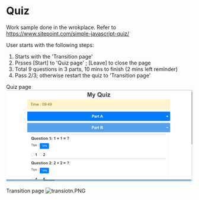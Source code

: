 # Quiz

Work sample done in the wrokplace.
Refer to https://www.sitepoint.com/simple-javascript-quiz/

User starts with the following steps:

1. Starts with the 'Transition page' 
2. Prsses [Start] to 'Quiz page' ; [Leave] to close the page
3. Total 9 questions in 3 parts, 10 mins to finish (2 mins left reminder)
4. Pass 2/3; otherwise restart the quiz to 'Transition page' 


Quiz page
![sample](/quiz.PNG)

Transition page
![transiotn.PNG](/transition.PNG)


